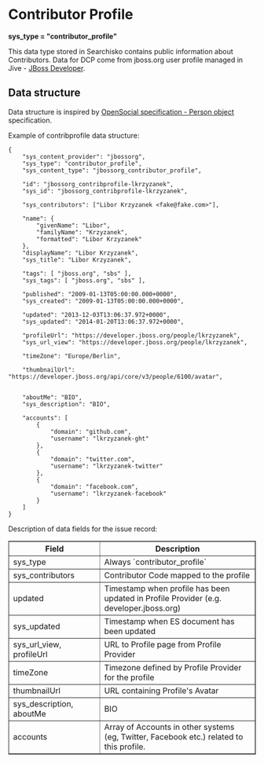 Contributor Profile
===================

**sys\_type = "contributor_profile"**

This data type stored in Searchisko contains public information about Contributors.
Data for DCP come from jboss.org user profile managed in Jive - [JBoss Developer](https://developer.jboss.org).


## Data structure

Data structure is inspired by [OpenSocial specification - Person object](http://opensocial-resources.googlecode.com/svn/spec/2.0.1/Social-Data.xml#Person) specification.

Example of contribprofile data structure:

	{
		"sys_content_provider": "jbossorg",
		"sys_type": "contributor_profile",
		"sys_content_type": "jbossorg_contributor_profile",

		"id": "jbossorg_contribprofile-lkrzyzanek",
		"sys_id": "jbossorg_contribprofile-lkrzyzanek",

		"sys_contributors": ["Libor Krzyzanek <fake@fake.com>"],

		"name": {
			"givenName": "Libor",
			"familyName": "Krzyzanek",
			"formatted": "Libor Krzyzanek"
		},
		"displayName": "Libor Krzyzanek",
		"sys_title": "Libor Krzyzanek",

		"tags": [ "jboss.org", "sbs" ],
		"sys_tags": [ "jboss.org", "sbs" ],

		"published": "2009-01-13T05:00:00.000+0000",
		"sys_created": "2009-01-13T05:00:00.000+0000",

		"updated": "2013-12-03T13:06:37.972+0000",
		"sys_updated": "2014-01-20T13:06:37.972+0000",

		"profileUrl": "https://developer.jboss.org/people/lkrzyzanek",
		"sys_url_view": "https://developer.jboss.org/people/lkrzyzanek",

		"timeZone": "Europe/Berlin",

		"thumbnailUrl": "https://developer.jboss.org/api/core/v3/people/6100/avatar",


		"aboutMe": "BIO",
		"sys_description": "BIO",

		"accounts": [
			{
				"domain": "github.com",
				"username": "lkrzyzanek-ght"
			},
			{
				"domain": "twitter.com",
				"username": "lkrzyzanek-twitter"
			},
			{
				"domain": "facebook.com",
				"username": "lkrzyzanek-facebook"
			}
		]
	}
	
Description of data fields for the issue record:
<table border="1">
<thead>
  <th>Field</th>
  <th width="63%">Description</th>
</thead>
<tbody>
	<tr><td>sys_type</td><td>Always `contributor_profile`</td></tr>
	<tr><td>sys_contributors</td><td>Contributor Code mapped to the profile</td></tr>
	<tr><td>updated</td><td>Timestamp when profile has been updated in Profile Provider (e.g. developer.jboss.org)</td></tr>
	<tr><td>sys_updated</td><td>Timestamp when ES document has been updated</td></tr>
	<tr><td>sys_url_view, profileUrl</td><td>URL to Profile page from Profile Provider</td></tr>
	<tr><td>timeZone</td><td>Timezone defined by Profile Provider for the profile</td></tr>
	<tr><td>thumbnailUrl</td><td>URL containing Profile's Avatar </td></tr>
	<tr><td>sys_description, aboutMe</td><td>BIO</td></tr>
	<tr><td>accounts</td><td>Array of Accounts in other systems (eg, Twitter, Facebook etc.) related to this profile.</td></tr>
</tbody>
</table>
